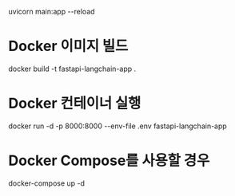 uvicorn main:app --reload





# Docker 이미지 빌드
docker build -t fastapi-langchain-app .

# Docker 컨테이너 실행
docker run -d -p 8000:8000 --env-file .env fastapi-langchain-app

# Docker Compose를 사용할 경우
docker-compose up -d
